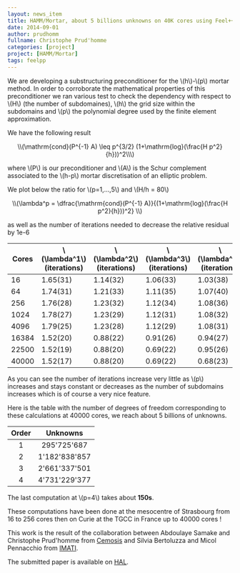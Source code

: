 ```yaml
---
layout: news_item
title: HAMM/Mortar, about 5 billions unknowns on 40K cores using Feel++
date: 2014-09-01
author: prudhomm
fullname: Christophe Prud'homme
categories: [project]
project: [HAMM/Mortar]
tags: feelpp
---
```


We are developing a substructuring preconditioner for the
\\(h\\)-\\(p\\) mortar method. In order to corroborate the
mathematical properties of this preconditioner we ran various test to
check the dependency with respect to \\(H\\) (the number of
subdomaines), \\(h\\) the grid size within the subdomains and \\(p\\)
the polynomial degree used by the finite element approximation.

We have the following result

<center>\\(\mathrm{cond}(P^{-1} A) \leq p^{3/2} (1+\mathrm{log}(\frac{H p^2}{h}))^2\\\)</center>

where \\(P\\) is our preconditioner and \\(A\\) is the Schur
complement associated to the \\(h-p\\) mortar discretisation of an
elliptic problem.

We plot below the ratio for  \\(p=1,...,5\\) and \\(H/h = 80\\)

<center>\\(\lambda^p = \dfrac{\mathrm{cond}(P^{-1} A)}{(1+\mathrm{log}(\frac{H p^2}{h}))^2} \\)</center>

as well as the number of iterations needed to decrease the relative residual by 1e-6


 Cores          |\\(\lambda^1\\)(iterations) |\\(\lambda^2\\)(iterations)    |\\(\lambda^3\\)(iterations)  |\\(\lambda^4\\)(iterations)   |\\(\lambda^5\\)(iterations)
----------------|----------------------------|-------------------------------|-----------------------------|------------------------------|----------------------------------
 16             |1.65(31)                    |1.14(32)                       |1.06(33)                     |1.03(38)                      |1.02(39)
 64             |1.74(31)                    |1.21(33)                       |1.11(35)                     |1.07(40)                      |1.07(42)
 256            |1.76(28)                    |1.23(32)                       |1.12(34)                     |1.08(36)                      |1.06(40)
 1024           |1.78(27)                    |1.23(29)                       |1.12(31)                     |1.08(32)                      |1.06(34)
 4096           |1.79(25)                    |1.23(28)                       |1.12(29)                     |1.08(31)                      |1.06(31)
 16384          |1.52(20)                    |0.88(22)                       |0.91(26)                     |0.94(27)                      |0.96(28)
 22500          |1.52(19)                    |0.88(20)                       |0.69(22)                     |0.95(26)                      |0.99(27)
 40000          |1.52(17)                    |0.88(20)                       |0.69(22)                     |0.68(23)                      |(N/A)(N/A)

As you can see the number of iterations increase very little as
\\(p\\) increases and stays constant or decreases as the number of
subdomains increases which is of course a very nice feature.

Here is the table with the number of degrees of freedom corresponding
to these calculations at 40000 cores, we reach about 5 billions of
unknowns.

Order | Unknowns
:----:|:--------:
1 | 295'725'687
2 | 1'182'838'857
3 | 2'661'337'501
4 | 4'731'229'377

The last computation at \\(p=4\\) takes about **150s**.

These computations have been done at the mesocentre of Strasbourg from 16 to 256 cores then on Curie at the TGCC in France up to 40000 cores !

This work is the result of the collaboration between Abdoulaye Samake and Christophe Prud'homme from [Cemosis](http://www.cemosis.fr) and Silvia Bertoluzza and Micol Pennacchio from [IMATI](http://www.imati.cnr.it).

The submitted paper is available on [HAL](https://hal.archives-ouvertes.fr/hal-01066606v1).
